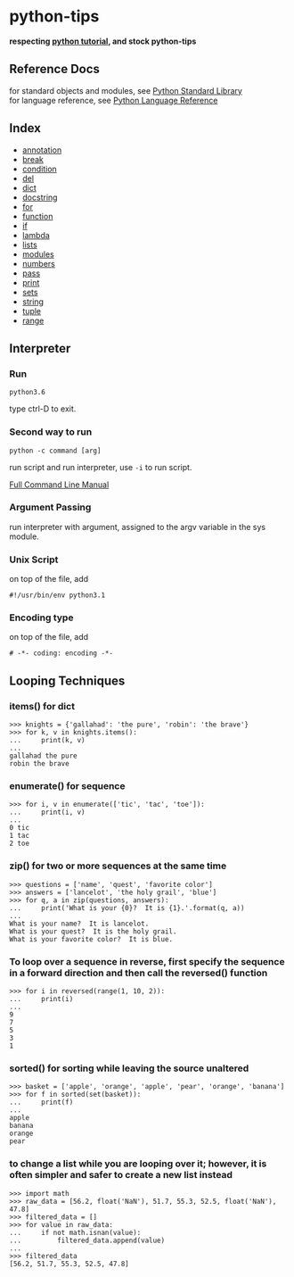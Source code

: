 # python-tips

**respecting [python tutorial](https://docs.python.org/3/tutorial/index.html), and stock python-tips**

## Reference Docs

for standard objects and modules, see [Python Standard Library](https://docs.python.jp/3/library/index.html#library-index)  
for language reference, see [Python Language Reference](https://docs.python.jp/3/reference/index.html#reference-index)

## Index
- [annotation](https://github.com/chaingng/python-tips/blob/master/annotation.md)
- [break](https://github.com/chaingng/python-tips/blob/master/break.md)
- [condition](https://github.com/chaingng/python-tips/blob/master/condition.md)
- [del](https://github.com/chaingng/python-tips/blob/master/del.md)
- [dict](https://github.com/chaingng/python-tips/blob/master/dict.md)
- [docstring](https://github.com/chaingng/python-tips/blob/master/docstring.md)
- [for](https://github.com/chaingng/python-tips/blob/master/for.md)
- [function](https://github.com/chaingng/python-tips/blob/master/function.md)
- [if](https://github.com/chaingng/python-tips/blob/master/if.md)
- [lambda](https://github.com/chaingng/python-tips/blob/master/lambda.md)
- [lists](https://github.com/chaingng/python-tips/blob/master/list.md)
- [modules](https://github.com/chaingng/python-tips/blob/master/modules.md)
- [numbers](https://github.com/chaingng/python-tips/blob/master/number.md)
- [pass](https://github.com/chaingng/python-tips/blob/master/pass.md)
- [print](https://github.com/chaingng/python-tips/blob/master/print.md)
- [sets](https://github.com/chaingng/python-tips/blob/master/set.md)
- [string](https://github.com/chaingng/python-tips/blob/master/string.md)
- [tuple](https://github.com/chaingng/python-tips/blob/master/tuple.md)
- [range](https://github.com/chaingng/python-tips/blob/master/range.md)

## Interpreter

### Run
```
python3.6
```

type ctrl-D to exit.

### Second way to run
```
python -c command [arg]
```

run script and run interpreter, use `-i` to run script.

[Full Command Line Manual](https://docs.python.jp/3/using/cmdline.html#using-on-general)

### Argument Passing
run interpreter with argument, assigned to the argv variable in the sys module.

### Unix Script
on top of the file, add
```
#!/usr/bin/env python3.1
```

### Encoding type
on top of the file, add
```
# -*- coding: encoding -*-
```


## Looping Techniques

### items() for dict
```
>>> knights = {'gallahad': 'the pure', 'robin': 'the brave'}
>>> for k, v in knights.items():
...     print(k, v)
...
gallahad the pure
robin the brave
```

### enumerate() for sequence
```
>>> for i, v in enumerate(['tic', 'tac', 'toe']):
...     print(i, v)
...
0 tic
1 tac
2 toe
```

### zip() for two or more sequences at the same time
```
>>> questions = ['name', 'quest', 'favorite color']
>>> answers = ['lancelot', 'the holy grail', 'blue']
>>> for q, a in zip(questions, answers):
...     print('What is your {0}?  It is {1}.'.format(q, a))
...
What is your name?  It is lancelot.
What is your quest?  It is the holy grail.
What is your favorite color?  It is blue.
```

### To loop over a sequence in reverse, first specify the sequence in a forward direction and then call the reversed() function
```
>>> for i in reversed(range(1, 10, 2)):
...     print(i)
...
9
7
5
3
1
```

### sorted() for sorting while leaving the source unaltered
```
>>> basket = ['apple', 'orange', 'apple', 'pear', 'orange', 'banana']
>>> for f in sorted(set(basket)):
...     print(f)
...
apple
banana
orange
pear
```

###  to change a list while you are looping over it; however, it is often simpler and safer to create a new list instead
```
>>> import math
>>> raw_data = [56.2, float('NaN'), 51.7, 55.3, 52.5, float('NaN'), 47.8]
>>> filtered_data = []
>>> for value in raw_data:
...     if not math.isnan(value):
...         filtered_data.append(value)
...
>>> filtered_data
[56.2, 51.7, 55.3, 52.5, 47.8]
```
